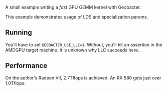 A small example writing a *fast* GPU GEMM kernel with Geobacter.

This example demonstrates usage of LDS and specialization params.

## Running

You'll have to set `GEOBACTER_USE_LLC=1`. Without, you'll hit an assertion in the AMDGPU target machine. It is
 unknown why LLC succeeds here.

## Performance

On the author's Radeon VII, 2.7Tflops is achieved. An RX 580 gets just over 1.0Tflops.
